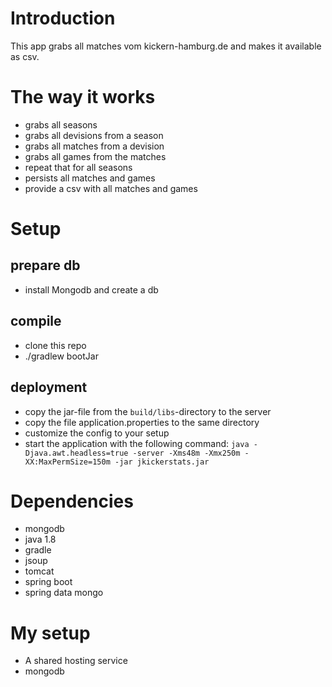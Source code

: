 # Introduction
This app grabs all matches vom kickern-hamburg.de and makes it available as csv.

# The way it works
* grabs all seasons
* grabs all devisions from a season
* grabs all matches from a devision
* grabs all games from the matches
* repeat that for all seasons
* persists all matches and games
* provide a csv with all matches and games

# Setup
## prepare db
* install Mongodb and create a db

## compile 
* clone this repo
* ./gradlew bootJar

## deployment
* copy the jar-file from the `build/libs`-directory to the server
* copy the file application.properties to the same directory
* customize the config to your setup 
* start the application with the following command: `java -Djava.awt.headless=true -server -Xms48m -Xmx250m -XX:MaxPermSize=150m -jar jkickerstats.jar`

# Dependencies
* mongodb
* java 1.8
* gradle
* jsoup
* tomcat
* spring boot
* spring data mongo

# My setup
* A shared hosting service
* mongodb
